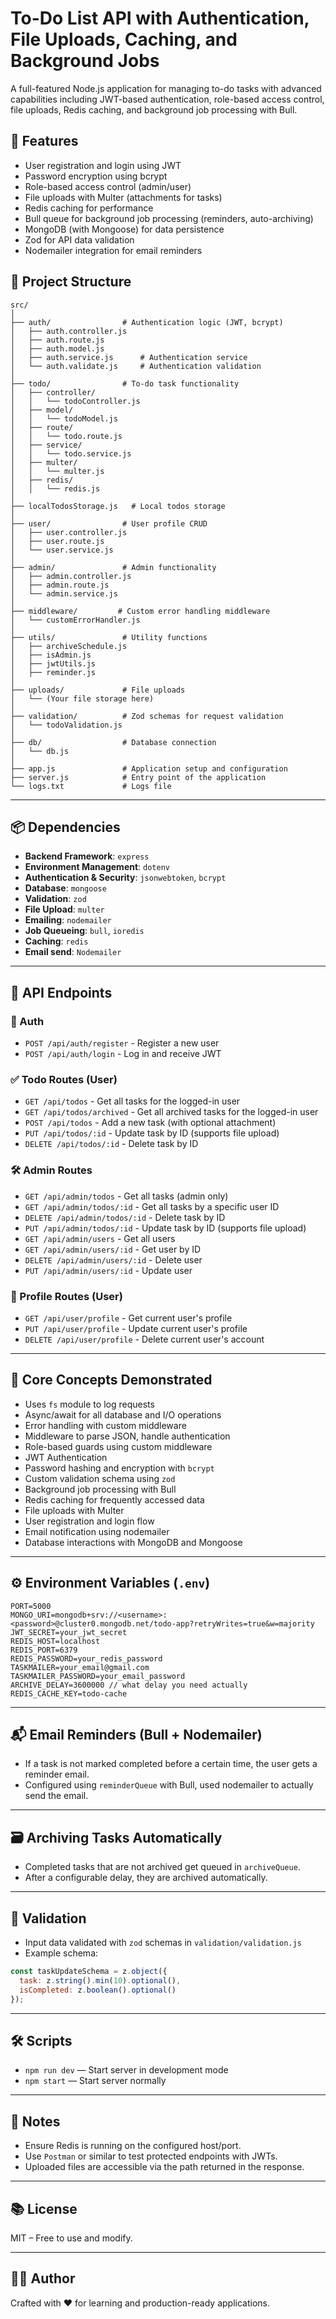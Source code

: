 # To-Do List API with Authentication, File Uploads, Caching, and Background Jobs

A full-featured Node.js application for managing to-do tasks with advanced capabilities including JWT-based authentication, role-based access control, file uploads, Redis caching, and background job processing with Bull.

## 🚀 Features

- User registration and login using JWT
- Password encryption using bcrypt
- Role-based access control (admin/user)
- File uploads with Multer (attachments for tasks)
- Redis caching for performance
- Bull queue for background job processing (reminders, auto-archiving)
- MongoDB (with Mongoose) for data persistence
- Zod for API data validation
- Nodemailer integration for email reminders

## 📁 Project Structure
```
src/
│
├── auth/                # Authentication logic (JWT, bcrypt)
│   ├── auth.controller.js
│   ├── auth.route.js
│   ├── auth.model.js
│   ├── auth.service.js      # Authentication service
│   └── auth.validate.js     # Authentication validation
│
├── todo/                # To-do task functionality
│   ├── controller/
│   │   └── todoController.js
│   ├── model/
│   │   └── todoModel.js
│   ├── route/
│   │   └── todo.route.js
│   ├── service/
│   │   └── todo.service.js
│   ├── multer/
│   │   └── multer.js
│   ├── redis/
│   │   └── redis.js
│
├── localTodosStorage.js   # Local todos storage
│
├── user/                # User profile CRUD
│   ├── user.controller.js
│   ├── user.route.js
│   └── user.service.js
│
├── admin/               # Admin functionality
│   ├── admin.controller.js
│   ├── admin.route.js
│   └── admin.service.js
│
├── middleware/         # Custom error handling middleware
│   └── customErrorHandler.js  
│
├── utils/               # Utility functions
│   ├── archiveSchedule.js
│   ├── isAdmin.js
│   ├── jwtUtils.js
│   ├── reminder.js
│
├── uploads/             # File uploads
│   └── (Your file storage here)
│
├── validation/          # Zod schemas for request validation
│   └── todoValidation.js
│
├── db/                  # Database connection
│   └── db.js
│
├── app.js               # Application setup and configuration
├── server.js            # Entry point of the application
└── logs.txt             # Logs file
```
---

## 📦 Dependencies

- **Backend Framework**: `express`
- **Environment Management**: `dotenv`
- **Authentication & Security**: `jsonwebtoken`, `bcrypt`
- **Database**: `mongoose`
- **Validation**: `zod`
- **File Upload**: `multer`
- **Emailing**: `nodemailer`
- **Job Queueing**: `bull`, `ioredis`
- **Caching**: `redis`
- **Email send**: `Nodemailer`

---

## 📄 API Endpoints

### 🔐 Auth
- `POST /api/auth/register` - Register a new user
- `POST /api/auth/login` - Log in and receive JWT

### ✅ Todo Routes (User)
- `GET /api/todos` - Get all tasks for the logged-in user
- `GET /api/todos/archived` - Get all archived tasks for the logged-in user
- `POST /api/todos` - Add a new task (with optional attachment)
- `PUT /api/todos/:id` - Update task by ID (supports file upload)
- `DELETE /api/todos/:id` - Delete task by ID

### 🛠️ Admin Routes
- `GET /api/admin/todos` - Get all tasks (admin only)
- `GET /api/admin/todos/:id` - Get all tasks by a specific user ID
- `DELETE /api/admin/todos/:id` - Delete task by ID
- `PUT /api/admin/todos/:id` - Update task by ID (supports file upload)
- `GET /api/admin/users` - Get all users
- `GET /api/admin/users/:id` - Get user by ID
- `DELETE /api/admin/users/:id` - Delete user
- `PUT /api/admin/users/:id` - Update user

### 👤 Profile Routes (User)
- `GET /api/user/profile` - Get current user's profile
- `PUT /api/user/profile` - Update current user's profile
- `DELETE /api/user/profile` - Delete current user's account

---

## 🧠 Core Concepts Demonstrated

- Uses `fs` module to log requests
- Async/await for all database and I/O operations
- Error handling with custom middleware
- Middleware to parse JSON, handle authentication
- Role-based guards using custom middleware
- JWT Authentication
- Password hashing and encryption with `bcrypt`
- Custom validation schema using `zod`
- Background job processing with Bull
- Redis caching for frequently accessed data
- File uploads with Multer
- User registration and login flow
- Email notification using nodemailer
- Database interactions with MongoDB and Mongoose

---
## ⚙️ Environment Variables (`.env`)
```env
PORT=5000
MONGO_URI=mongodb+srv://<username>:<password>@cluster0.mongodb.net/todo-app?retryWrites=true&w=majority
JWT_SECRET=your_jwt_secret
REDIS_HOST=localhost
REDIS_PORT=6379
REDIS_PASSWORD=your_redis_password
TASKMAILER=your_email@gmail.com
TASKMAILER_PASSWORD=your_email_password
ARCHIVE_DELAY=3600000 // what delay you need actually
REDIS_CACHE_KEY=todo-cache
```
---
## 📬 Email Reminders (Bull + Nodemailer)

- If a task is not marked completed before a certain time, the user gets a reminder email.
- Configured using `reminderQueue` with Bull, used nodemailer to actually send the email.

---
## 🗃️ Archiving Tasks Automatically

- Completed tasks that are not archived get queued in `archiveQueue`.
- After a configurable delay, they are archived automatically.

---
## 🧪 Validation

- Input data validated with `zod` schemas in `validation/validation.js`
- Example schema:

```js
const taskUpdateSchema = z.object({
  task: z.string().min(10).optional(),
  isCompleted: z.boolean().optional()
});
```

---

## 🛠️ Scripts

- `npm run dev` — Start server in development mode
- `npm start` — Start server normally

---
## 💬 Notes

- Ensure Redis is running on the configured host/port.
- Use `Postman` or similar to test protected endpoints with JWTs.
- Uploaded files are accessible via the path returned in the response.

---

## 📚 License
MIT – Free to use and modify.

---
## 🧑‍💻 Author

Crafted with ❤️ for learning and production-ready applications.

